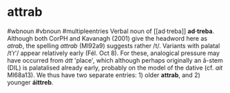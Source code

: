 # attrab
#wbnoun
#vbnoun
#multipleentries
Verbal noun of [[ad·treba]] **ad·treba**. Although both CorPH and Kavanagh (2001) give the headword here as *atrab*, the spelling *attrab* (Ml92a9) suggests rather /t/. Variants with palatal /tʹrʹ/ appear relatively early (Fél. Oct 8). For these, analogical pressure may have occurred from *átt* 'place', which although perhaps originally an ā-stem (DIL) is palatalised already early, probably on the model of the dative (cf. *ait* Ml68a13). We thus have two separate entries: 1) older **attrab**, and 2) younger **áittreb**.